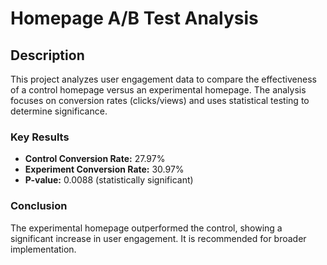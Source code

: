 # Homepage A/B Test Analysis

## Description
This project analyzes user engagement data to compare the effectiveness of a control homepage versus an experimental homepage. The analysis focuses on conversion rates (clicks/views) and uses statistical testing to determine significance.

### Key Results
- **Control Conversion Rate:** 27.97%  
- **Experiment Conversion Rate:** 30.97%  
- **P-value:** 0.0088 (statistically significant)

### Conclusion
The experimental homepage outperformed the control, showing a significant increase in user engagement. It is recommended for broader implementation.
